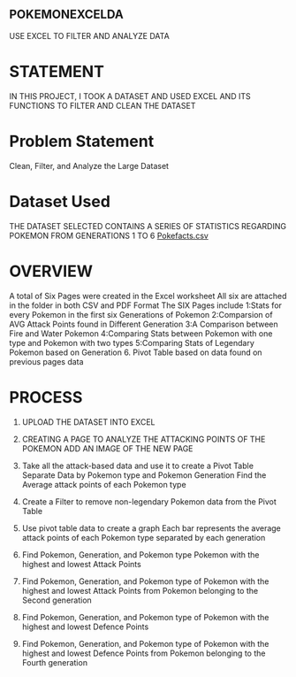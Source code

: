 ## POKEMONEXCELDA
USE EXCEL TO FILTER AND ANALYZE DATA

# STATEMENT
IN THIS PROJECT, I TOOK A DATASET AND USED EXCEL AND ITS FUNCTIONS TO FILTER AND CLEAN THE DATASET

# Problem Statement
Clean, Filter, and Analyze the Large Dataset

# Dataset Used
THE DATASET SELECTED CONTAINS A SERIES OF STATISTICS REGARDING POKEMON FROM GENERATIONS 1 TO 6
[Pokefacts.csv](https://github.com/user-attachments/files/15523831/Pokefacts.csv)

# OVERVIEW
A total of Six Pages were created in the Excel worksheet
All six are attached in the folder in both CSV and PDF Format
The SIX Pages include
1:Stats for every Pokemon in the first six Generations of Pokemon
2:Comparsion of AVG Attack Points found in Different Generation
3:A Comparison between Fire and Water Pokemon
4:Comparing Stats between Pokemon with one type and Pokemon with two types
5:Comparing Stats of Legendary Pokemon based on Generation
6. Pivot Table based on data found on previous pages data

# PROCESS
1. UPLOAD THE DATASET INTO EXCEL

2. CREATING A PAGE TO ANALYZE THE ATTACKING POINTS OF THE POKEMON
   ADD AN IMAGE OF THE NEW PAGE

3. Take all the attack-based data and use it to create a Pivot Table
   Separate Data by Pokemon type and Pokemon Generation
   Find the Average attack points of each Pokemon type
4. Create a Filter to remove non-legendary Pokemon data from the Pivot Table
5. Use pivot table data to create a graph
   Each bar represents the average attack points of each Pokemon type separated by each generation
6. Find Pokemon, Generation, and Pokemon type Pokemon with the highest and lowest Attack Points
7. Find Pokemon, Generation, and Pokemon type of Pokemon with the highest and lowest Attack Points from Pokemon belonging to the Second generation
8. Find Pokemon, Generation, and Pokemon type of Pokemon with the highest and lowest Defence Points
9.  Find Pokemon, Generation, and Pokemon type of Pokemon with the highest and lowest Defence Points from Pokemon belonging to the Fourth generation

